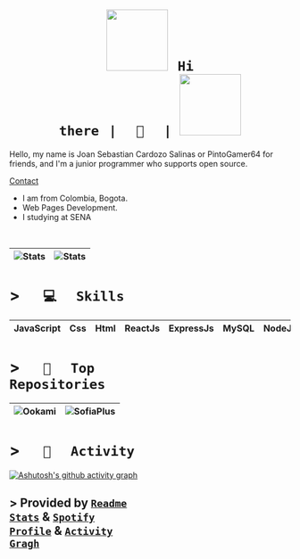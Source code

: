 <!--https://cdn.discordapp.com/emojis/905827157782200320.png?size=80-->

# <h1 align="center"> <code>[<img src="https://pbs.twimg.com/media/Dsw0HsjWwAA-8fE.jpg" height="110px">](https://portfolio-web-rho-ten.vercel.app/home)⠀Hi there⠀|⠀⠀👋⠀⠀| [<img src="https://spotify-github-profile.vercel.app/api/view?uid=uwjnzqtalkghfb2gd7ueltxzb&cover_image=true&theme=novatorem&bar_color=ff0000&bar_color_cover=falsespo" background="#fff" height="110px">](https://open.spotify.com/user/uwjnzqtalkghfb2gd7ueltxzb)</code> </h1>

<div align="left">
Hello, my name is Joan Sebastian Cardozo Salinas or PintoGamer64 for friends, and I'm a junior programmer who supports open source.
</div>

[Contact](mailto:cardozojoan13@gmail.com?subject=Portfolio%20%7C%20Contact%20Page&body=%2F%2FEspa%C3%B1ol%0AHola%2C%20te%20escribo%20desde%20el%20link%20de%20correo%20de%20tu%20portfolio.%20I%20am%20.....%0A%0A%2F%2FIngles%0AHello%2C%20I%20am%20writing%20to%20you%20from%20the%20email%20link%20of%20your%20portfolio.%20I%20am%20.....)
<br>

* I am from Colombia, Bogota.
* Web Pages Development.
* I studying at SENA

<br>


| ![Stats](https://github-readme-stats.vercel.app/api?username=PintoGamer64&show_icons=true&include_all_commits=true&theme=radical&hide_border=true) | ![Stats](https://github-readme-stats.vercel.app/api/wakatime?username=PintoGamer64&theme=radical&hide_border=true&layout=compact&langs_count=6&hide_title=true) |
| ----- | ----- |
  

# > <code>⠀⠀💻⠀⠀Skills⠀⠀</code>
| JavaScript | Css | Html | ReactJs | ExpressJs | MySQL | NodeJs | ElectronJs | Git | Npm |
|--|--|--|--|--|--|--|--|--|--|

# > <code>⠀⠀🌟⠀⠀Top Repositories⠀⠀</code>

| ![Ookami](https://github-readme-stats.vercel.app/api/pin/?username=PintoGamer64&show_owner=true&repo=OokamiBot&theme=radical&hide_border=true) | ![SofiaPlus](https://github-readme-stats.vercel.app/api/pin/?username=SENA-tech&show_owner=true&repo=SofiaPlus&theme=radical&hide_border=true) |
| ----- | ----- |

# > <code>⠀⠀💼⠀⠀Activity⠀⠀</code>
[![Ashutosh's github activity graph](https://github-readme-activity-graph.vercel.app/graph?username=PintoGamer64&theme=high-contrast)](https://github.com/PintoGamer64)

## > Provided by <code>[Readme Stats](https://github.com/anuraghazra/github-readme-stats)</code>  &  <code>[Spotify Profile](https://github.com/kittinan/spotify-github-profile)</code> & <code>[Activity Gragh](https://github.com/Ashutosh00710/github-readme-activity-graph)</code>
